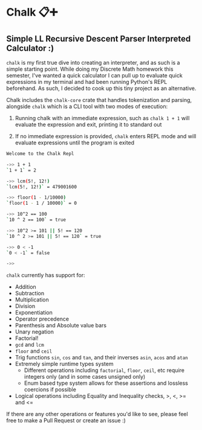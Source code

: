# Chalk 📋➕
## Simple LL Recursive Descent Parser Interpreted Calculator :)

`chalk` is my first true dive into creating an interpreter, and as such is a simple starting point. While doing my Discrete Math homework this semester, I've wanted a quick calculator I can pull up to evaluate quick expressions in my terminal and had been running Python's REPL beforehand. As such, I decided to cook up this tiny project as an alternative. 

Chalk includes the `chalk-core` crate that handles tokenization and parsing, alongside `chalk` which is a CLI tool with two modes of execution:

1. Running chalk with an immediate expression, such as `chalk 1 + 1` will evaluate the expression and exit, printing it to standard out

2. If no immediate expression is provided, `chalk` enters REPL mode and will evaluate expressions until the program is exited

```bash
Welcome to the Chalk Repl

->> 1 + 1
`1 + 1` = 2

->> lcm(5!, 12!)
`lcm(5!, 12!)` = 479001600

->> floor(1 - 1/10000)
`floor(1 - 1 / 10000)` = 0

->> 10^2 == 100
`10 ^ 2 == 100` = true

->> 10^2 >= 101 || 5! == 120
`10 ^ 2 >= 101 || 5! == 120` = true

->> 0 < -1
`0 < -1` = false

->> 
```

`chalk` currently has support for:
- Addition
- Subtraction
- Multiplication
- Division
- Exponentiation
- Operator precedence
- Parenthesis and Absolute value bars 
- Unary negation
- Factorial!
- `gcd` and `lcm`
- `floor` and `ceil`
- Trig functions `sin`, `cos` and `tan`, and their inverses `asin`, `acos` and `atan`
- Extremely simple runtime types system
    - Different operations including `factorial`, `floor`, `ceil`, etc require integers only (and in some cases unsigned only)
    - Enum based type system allows for these assertions and lossless coercions if possible
- Logical operations including Equality and Inequality checks, >, <, >= and <=

If there are any other operations or features you'd like to see, please feel free to make a Pull Request or create an issue :)
